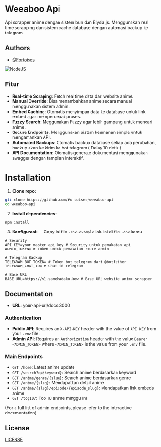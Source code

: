 # Weeaboo Api

Api scrapper anime dengan sistem bun dan Elysia.js. Menggunakan real time scrapping dan sistem cache database dengan automasi backup ke telegram
## Authors

- [@Fortoises](https://www.github.com/Fortoises)

![NodeJS](https://img.shields.io/badge/nodejs-green)

## Fitur
- **Real-time Scraping**: Fetch real time data dari website anime.
- **Manual Override**: Bisa menambahkan anime secara manual menggunakan sistem admin.
- **Embed Caching**: Otomatis menyimpan data ke database untuk link embed agar mempercepat proses.
- **Fuzzy Search**: Meggunakan Fuzzy agar lebih gampang untuk mencari anime.
- **Secure Endpoints**: Menggunakan sistem keamanan simple untuk mengamankan API.
- **Automated Backups**: Otomatis backup database setiap ada perubahan, backup akan ke kirim ke bot telegram ( Delay 10 detik ).
- **API Documentation**: Otomatis generate dokumentasi menggunakan swagger dengan tampilan interaktif.

# Installation
1. **Clone repo:**
```bash
git clone https://github.com/Fortoises/weeaboo-api
cd weeaboo-api
```

2. **Install dependencies:**
```bash
npm install
```
3. **Konfigurasi:**
-- Copy isi file ```.env.example``` lalu isi di file ```.env``` kamu
```dotenv
# Security
API_KEY=your_master_api_key # Security untuk pemakaian api
ADMIN_TOKEN= # Token untuk pemakaian route admin

# Telegram Backup
TELEGRAM_BOT_TOKEN= # Token bot telegram dari @botfather
TELEGRAM_CHAT_ID= # Chat id telegram

# Base URL
BASE_URL=https://v1.samehadaku.how # Base URL website anime scrapper
```
## Documentation

-    **URL**: your-api-url/docs:3000

### Authentication

-   **Public API**: Requires an `X-API-KEY` header with the value of `API_KEY` from your `.env` file.
-   **Admin API**: Requires an `Authorization` header with the value `Bearer <ADMIN_TOKEN>` where `<ADMIN_TOKEN>` is the value from your `.env` file.

### Main Endpoints

-   `GET /home`: Latest anime update
-   `GET /search?q={keyword}`: Search anime berdasarkan keyword
-   `GET /anime/genre/{slug}`: Search anime berdasarkan genre
-   `GET /anime/{slug}`: Mendapatkan detail anime
-   `GET /anime/{slug}/episode/{episode_slug}`: Mendapatkan link embeds anime
- `GET /top10/`: Top 10 anime minggu ini

(For a full list of admin endpoints, please refer to the interactive documentation).


## License

[LICENSE](https://github.com/Fortoises/weeaboo-api/blob/main/LICENSE)

